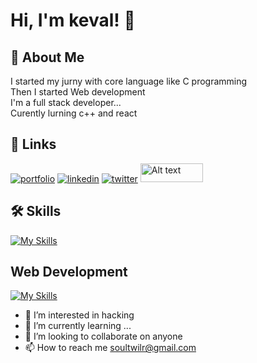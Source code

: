 
# Hi, I'm keval! 👋


## 🚀 About Me
I started my jurny with core language like C programming\
Then I started Web development\
I'm a full stack developer...\
Curently lurning c++ and react




## 🔗 Links
[![portfolio](https://img.shields.io/badge/my_portfolio-000?style=for-the-badge&logo=ko-fi&logoColor=white)](https://soul059.github.io/portfolio//)
[![linkedin](https://img.shields.io/badge/linkedin-0A66C2?style=for-the-badge&logo=linkedin&logoColor=white)](www.linkedin.com/in/keval-chauhan-3571a62b1/)
[![twitter](https://img.shields.io/badge/twitter-1DA1F2?style=for-the-badge&logo=twitter&logoColor=white)](https://twitter.com/soultwilr/)
<a href="https://bento.me/keval-chauhan"><img src="https://res.cloudinary.com/dlzqp5iff/image/upload/v1713668269/btpmfhqjpoqqwnmbhxlt.jpg" alt="Alt text" title="Simler to portfolio"  width="100" height="30" /></a>



## 🛠 Skills
[![My Skills](https://skills.thijs.gg/icons?i=c,cpp&theme=dark)](https://skills.thijs.gg)
## Web Development
[![My Skills](https://skills.thijs.gg/icons?i=js,html,css,nodejs,mongodb,react,tailwind,figma)](https://skills.thijs.gg)


- 👀 I’m interested in hacking
- 🌱 I’m currently learning ...
- 💞️ I’m looking to collaborate on anyone
- 📫 How to reach me soultwilr@gmail.com

<!---
soul059/soul059 is a ✨ special ✨ repository because its `README.md` (this file) appears on your GitHub profile.
You can click the Preview link to take a look at your changes.
--->
